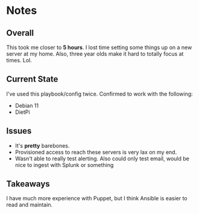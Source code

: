 # Notes

## Overall
This took me closer to **5 hours**. I lost time setting some things up on a new server at my home.
Also, three year olds make it hard to totally focus at times. Lol.

## Current State
I've used this playbook/config twice. Confirmed to work with the following:
* Debian 11
* DietPi

## Issues
* It's **pretty** barebones. 
* Provisioned access to reach these servers is very lax on my end.
* Wasn't able to really test alerting. Also could only test email, would be nice to ingest with Splunk or something

## Takeaways
I have much more experience with Puppet, but I think Ansible is easier to read and maintain.